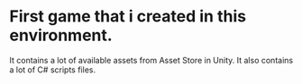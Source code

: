 # First game that i created in this environment. 
 It contains a lot of available assets from Asset Store in Unity. 
 It also contains a lot of C# scripts files. 
